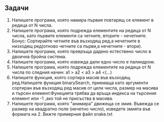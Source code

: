 ## Задачи

1. Напишете програма, която намира първия повтарящ се елемент в редица от N числа.
2. Напишете програма, която подрежда елементите на редица от N числа,
   като първите елементи са четните, вторите - нечетните.
   Бонус: Сортирайте четните във възходящ ред,а нечетните в низходящ ред(отново четните са първи,а нечетните - втори).
3. Напишете програма, която превръща дадено естествено число в двоична бройна система.
4. Напишете програма, която извежда дали едно число е палиндром.
5. Напишете програма, която подрежда елементите на редица от N числа по следния начин:
    а1 > а2 < а3 > а4 <(...)
6. Напишете функция, която сортира масив във възходящ ред.Напишете функция binarySearch, приемаща като аргументи сортиран във възходящ ред масив от цели числа,
   размер на масива и търсен елемент.Функцията трябва да връща индекса на търсения елемент или -1 ,ако той не присъства в масива.
7. Напишете програма, която "анимира" движеща се змия. Въвежда се размер на квадратно поле (нечетно число), изведете змията във формата на 2. 
Вижте примерния файл snake.txt
